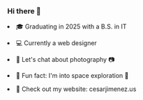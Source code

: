 ### Hi there 👋


<p><li>🎓 Graduating in 2025 with a B.S. in IT </li></p>
<p><li>💻 Currently a web designer</li></p>
<p><li>💬 Let's chat about photography 📷</li></p>
<p><li>🎲 Fun fact: I'm into space exploration 🚀</li></p>
<p><li>🌴 Check out my website: cesarjimenez.us</li></p>
